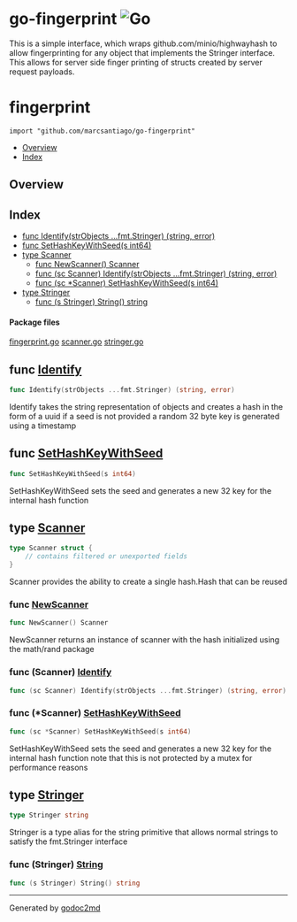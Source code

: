 # go-fingerprint  ![Go](https://github.com/marcsantiago/go-fingerprint/workflows/Go/badge.svg)

This is a simple interface, which wraps github.com/minio/highwayhash to allow fingerprinting for any object that implements the Stringer interface. This allows for server side finger printing of structs created by server request payloads.
  

# fingerprint
`import "github.com/marcsantiago/go-fingerprint"`

* [Overview](#pkg-overview)
* [Index](#pkg-index)

## <a name="pkg-overview">Overview</a>



## <a name="pkg-index">Index</a>
* [func Identify(strObjects ...fmt.Stringer) (string, error)](#Identify)
* [func SetHashKeyWithSeed(s int64)](#SetHashKeyWithSeed)
* [type Scanner](#Scanner)
  * [func NewScanner() Scanner](#NewScanner)
  * [func (sc Scanner) Identify(strObjects ...fmt.Stringer) (string, error)](#Scanner.Identify)
  * [func (sc *Scanner) SetHashKeyWithSeed(s int64)](#Scanner.SetHashKeyWithSeed)
* [type Stringer](#Stringer)
  * [func (s Stringer) String() string](#Stringer.String)


#### <a name="pkg-files">Package files</a>
[fingerprint.go](/src/github.com/marcsantiago/go-fingerprint/fingerprint.go) [scanner.go](/src/github.com/marcsantiago/go-fingerprint/scanner.go) [stringer.go](/src/github.com/marcsantiago/go-fingerprint/stringer.go) 





## <a name="Identify">func</a> [Identify](/src/target/fingerprint.go?s=471:528#L27)
``` go
func Identify(strObjects ...fmt.Stringer) (string, error)
```
Identify takes the string representation of objects and creates a hash in the form of a uuid
if a seed is not provided a random 32 byte key is generated using a timestamp



## <a name="SetHashKeyWithSeed">func</a> [SetHashKeyWithSeed](/src/target/fingerprint.go?s=937:969#L49)
``` go
func SetHashKeyWithSeed(s int64)
```
SetHashKeyWithSeed sets the seed and generates a new 32 key for the internal hash function




## <a name="Scanner">type</a> [Scanner](/src/target/scanner.go?s=198:235#L14)
``` go
type Scanner struct {
    // contains filtered or unexported fields
}
```
Scanner provides the ability to create a single hash.Hash that can be reused







### <a name="NewScanner">func</a> [NewScanner](/src/target/scanner.go?s=336:361#L19)
``` go
func NewScanner() Scanner
```
NewScanner returns an instance of scanner with the hash initialized using the math/rand package





### <a name="Scanner.Identify">func</a> (Scanner) [Identify](/src/target/scanner.go?s=535:605#L31)
``` go
func (sc Scanner) Identify(strObjects ...fmt.Stringer) (string, error)
```



### <a name="Scanner.SetHashKeyWithSeed">func</a> (\*Scanner) [SetHashKeyWithSeed](/src/target/scanner.go?s=1031:1077#L51)
``` go
func (sc *Scanner) SetHashKeyWithSeed(s int64)
```
SetHashKeyWithSeed sets the seed and generates a new 32 key for the internal hash function
note that this is not protected by a mutex for performance reasons




## <a name="Stringer">type</a> [Stringer](/src/target/stringer.go?s=139:159#L4)
``` go
type Stringer string
```
Stringer is a type alias for the string primitive that allows normal strings to satisfy the fmt.Stringer interface










### <a name="Stringer.String">func</a> (Stringer) [String](/src/target/stringer.go?s=161:194#L6)
``` go
func (s Stringer) String() string
```







- - -
Generated by [godoc2md](http://godoc.org/github.com/davecheney/godoc2md)

